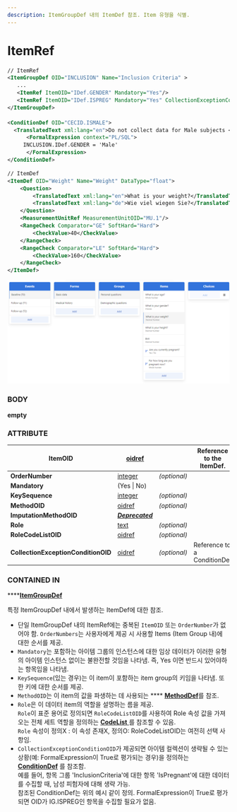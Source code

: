 ```yaml
---
description: ItemGroupDef 내의 ItemDef 참조. Item 유형을 식별.
---
```


# ItemRef

```xml
// ItemRef
<ItemGroupDef OID="INCLUSION" Name="Inclusion Criteria" >
   ...
   <ItemRef ItemOID="IDef.GENDER" Mandatory="Yes"/>
   <ItemRef ItemOID="IDef.ISPREG" Mandatory="Yes" CollectionExceptionConditionOID="CECID.ISMALE"/>
</ItemGroupDef>

<ConditionDef OID="CECID.ISMALE">
  <TranslatedText xml:lang="en">Do not collect data for Male subjects </TranslatedText>
      <FormalExpression context="PL/SQL">
	 INCLUSION.IDef.GENDER = 'Male'
      </FormalExpression>
</ConditionDef>
```

```xml
// ItemDef
<ItemDef OID="Weight" Name="Weight" DataType="float">
    <Question>
        <TranslatedText xml:lang="en">What is your weight?</TranslatedText>
        <TranslatedText xml:lang="de">Wie viel wiegen Sie?</TranslatedText>
    </Question>
    <MeasurementUnitRef MeasurementUnitOID="MU.1"/>
    <RangeCheck Comparator="GE" SoftHard="Hard">
        <CheckValue>40</CheckValue>
    </RangeCheck>
    <RangeCheck Comparator="LE" SoftHard="Hard">
        <CheckValue>160</CheckValue>
    </RangeCheck>
</ItemDef>
```

![Items 참조](<../../../../.gitbook/assets/createform (1) (1).png>)



### BODY

**empty**



### ATTRIBUTE

| **ItemOID**                         | [oidref](../../../dataformat.md)           |              | Reference to the ItemDef.   |
| ----------------------------------- | ------------------------------------------ | ------------ | --------------------------- |
| **OrderNumber**                     | [integer](../../../dataformat.md)          | _(optional)_ |                             |
| **Mandatory**                       | (Yes \| No)                                |              |                             |
| **KeySequence**                     | [integer](../../../dataformat.md)          | _(optional)_ |                             |
| **MethodOID**                       | [oidref](../../../dataformat.md)           | _(optional)_ |                             |
| **ImputationMethodOID**             | __[_Deprecated_](../../../dataformat.md)__ |              |                             |
| **Role**                            | [text](../../../dataformat.md)             | _(optional)_ |                             |
| **RoleCodeListOID**                 | [oidref](../../../dataformat.md)           | _(optional)_ |                             |
| **CollectionExceptionConditionOID** | [oidref](../../../dataformat.md)           | _(optional)_ | Reference to a ConditionDef |



### CONTAINED IN

****[**ItemGroupDef**](./)



특정 ItemGroupDef 내에서 발생하는 ItemDef에 대한 참조.&#x20;

* 단일 ItemGroupDef 내의 ItemRef에는 중복된 `ItemOID` 또는 `OrderNumber`가 없어야 함. `OrderNumbers`는 사용자에게 제공 시 사용할 Items (Item Group 내)에 대한 순서를 제공.&#x20;
* `Mandatory`는 포함하는 아이템 그룹의 인스턴스에 대한 임상 데이터가 이러한 유형의 아이템 인스턴스 없이는 불완전할 것임을 나타냄. 즉, Yes 이면 반드시 있어야하는 항목임을 나타냄.
* `KeySequence`(있는 경우)는 이 item이 포함하는 item group의 키임을 나타냄. 또한 키에 대한 순서를 제공.&#x20;
* `MethodOID`는 이 item의 값을 파생하는 데 사용되는 **** [**MethodDef**](../methoddef.md)를 참조.
* `Role`은 이 데이터 item의 역할을 설명하는 름을 제공.\
  `Role`이 표준 용어로 정의되면 `RoleCodeListOID`를 사용하여 Role 속성 값을 가져오는 전체 세트 역할을 정의하는 [**CodeList** ](../codelist/)를  참조할 수 있음. \
  `Role` 속성이 정의X : 이 속성 존재X, 정의O:  RoleCodeListOID는 여전히 선택 사항임.
* `CollectionExceptionConditionOID`가 제공되면 아이템 컬렉션이 생략될 수 있는 상황(예: FormalExpression이 True로 평가되는 경우)을 정의하는 [**ConditionDef**](../conditiondef/) 를 참조함. \
  예를 들어, 항목 그룹 'InclusionCriteria'에 대한 항목 'IsPregnant'에 대한 데이터를 수집할 때, 남성 피험자에 대해 생략 가능. \
  참조된 ConditionDef는 위의 예시 같이 정의. FormalExpression이 True로 평가되면 OID가 IG.ISPREG인 항목을 수집할 필요가 없음.

